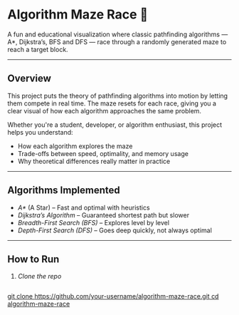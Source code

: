 #  Algorithm Maze Race 🏁  

A fun and educational visualization where classic pathfinding algorithms — A*, Dijkstra’s, BFS and DFS — race through a randomly generated maze to reach a target block.

---

##  Overview

This project puts the theory of pathfinding algorithms into motion by letting them compete in real time. The maze resets for each race, giving you a clear visual of how each algorithm approaches the same problem.

Whether you're a student, developer, or algorithm enthusiast, this project helps you understand:

- How each algorithm explores the maze  
- Trade-offs between speed, optimality, and memory usage  
- Why theoretical differences really matter in practice

---

##  Algorithms Implemented

- *A\** (A Star) – Fast and optimal with heuristics  
- *Dijkstra’s Algorithm* – Guaranteed shortest path but slower  
- *Breadth-First Search (BFS)* – Explores level by level  
- *Depth-First Search (DFS)* – Goes deep quickly, not always optimal

---

##  How to Run

1. *Clone the repo*  
   ```bash
  [git clone https://github.com/your-username/algorithm-maze-race.git
   cd algorithm-maze-race](https://github.com/adrija-ani/algorithm-maze-race.git)

